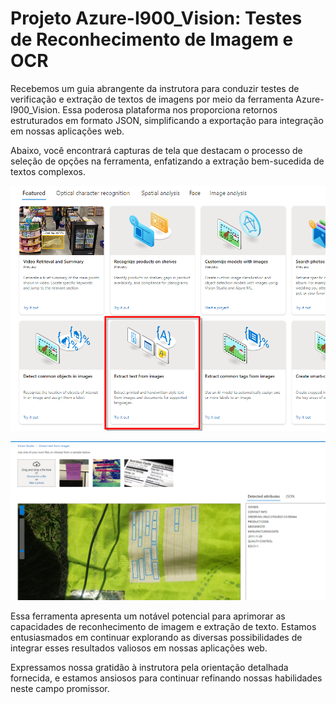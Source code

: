 # Projeto Azure-I900_Vision: Testes de Reconhecimento de Imagem e OCR

Recebemos um guia abrangente da instrutora para conduzir testes de verificação e extração de textos de imagens por meio da ferramenta Azure-I900_Vision. Essa poderosa plataforma nos proporciona retornos estruturados em formato JSON, simplificando a exportação para integração em nossas aplicações web.

Abaixo, você encontrará capturas de tela que destacam o processo de seleção de opções na ferramenta, enfatizando a extração bem-sucedida de textos complexos.

![Seleção de opções: optamos pela extração de textos.](image.png)

![Texto complexo extraído com êxito pela ferramenta.](image-1.png)

Essa ferramenta apresenta um notável potencial para aprimorar as capacidades de reconhecimento de imagem e extração de texto. Estamos entusiasmados em continuar explorando as diversas possibilidades de integrar esses resultados valiosos em nossas aplicações web.

Expressamos nossa gratidão à instrutora pela orientação detalhada fornecida, e estamos ansiosos para continuar refinando nossas habilidades neste campo promissor.